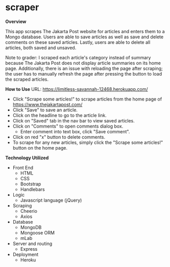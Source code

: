 # scraper

**Overview**

This app scrapes The Jakarta Post website for articles and enters them to a Mongo database. Users are able to save articles as well as save and delete comments on these saved articles. Lastly, users are able to delete all articles, both saved and unsaved.

Note to grader: I scraped each article's category instead of summary because The Jakarta Post does not display article summaries on its home page. Additionally, there is an issue with reloading the page after scraping; the user has to manually refresh the page after pressing the button to load the scraped articles.

**How to Use**
URL: https://limitless-savannah-12468.herokuapp.com/
* Click "Scrape some articles!" to scrape articles from the home page of https://www.thejakartapost.com/ 
* Click "Save" to save an article.
* Click on the headline to go to the article link.
* Click on "Saved" tab in the nav bar to view saved articles.
* Click on "Comments" to open comments dialog box. 
    * Enter comment into text box, click "Save comment".
* Click on red "x" button to delete comments.
* To scrape for any new articles, simply click the "Scrape some articles!" button on the home page. 

**Technology Utilized**
* Front End
    * HTML
    * CSS
    * Bootstrap
    * Handlebars
* Logic
    * Javascript language (jQuery)
* Scraping
    * Cheerio
    * Axios
* Database
    * MongoDB
    * Mongoose ORM
    * mLab
* Server and routing
    * Express
* Deployment
    * Heroku
